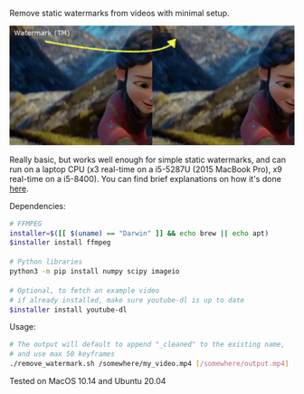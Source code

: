 Remove static watermarks from videos with minimal setup.

![example of watermark removal](example_processed_frame.png)

Really basic, but works well enough for simple static watermarks, and can run on a laptop CPU (x3 real-time on a i5-5287U (2015 MacBook Pro), x9 real-time on a i5-8400). You can find brief explanations on how it's done [here](https://paulw.tokyo/post/basic-watermark-removal-in-videos/).

Dependencies:
```sh
# FFMPEG
installer=$([[ $(uname) == "Darwin" ]] && echo brew || echo apt)
$installer install ffmpeg

# Python libraries
python3 -m pip install numpy scipy imageio

# Optional, to fetch an example video
# if already installed, make sure youtube-dl is up to date
$installer install youtube-dl
```

Usage:
```sh
# The output will default to append "_cleaned" to the existing name,
# and use max 50 keyframes
./remove_watermark.sh /somewhere/my_video.mp4 [/somewhere/output.mp4] [max_keyframes_to_extract]
```

Tested on MacOS 10.14 and Ubuntu 20.04
